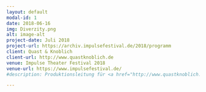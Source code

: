```yaml
---
layout: default
modal-id: 1
date: 2018-06-16
img: Diverzity.png
alt: image-alt
project-date: Juli 2018
project-url: https://archiv.impulsefestival.de/2018/programm
client: Quast & Knoblich
client-url: http://www.quastknoblich.de
venue: Impulse Theater Festival 2018
venue-url: https://www.impulsefestival.de/
#description: Produktionsleitung für <a href="http://www.quastknoblich.de">Quast & Knoblich</a> bei "Diverzity" im Rahmen des Stadtprojekts Düsseldorf beim Impulse Festival 2018

---
```

